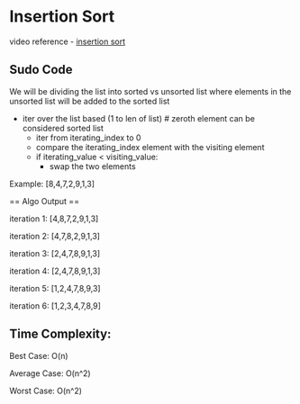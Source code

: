 # Insertion Sort

video reference - [insertion sort](https://youtu.be/i-SKeOcBwko)

## Sudo Code

We will be dividing the list into sorted vs unsorted list
where elements in the unsorted list will be added to the sorted list

- iter over the list based (1 to len of list) # zeroth element can be considered sorted list
  - iter from iterating_index to 0 
  - compare the iterating_index element with the visiting element
  - if iterating_value < visiting_value: 
    - swap the two elements

Example:
[8,4,7,2,9,1,3]

== Algo Output ==

iteration 1:
[4,8,7,2,9,1,3]

iteration 2:
[4,7,8,2,9,1,3]

iteration 3:
[2,4,7,8,9,1,3]

iteration 4:
[2,4,7,8,9,1,3]

iteration 5:
[1,2,4,7,8,9,3]

iteration 6:
[1,2,3,4,7,8,9]

## Time Complexity:

Best Case: O(n)

Average Case: O(n^2)

Worst Case: O(n^2)

